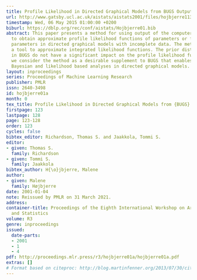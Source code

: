 ```yaml
---
title: Profile Likelihood in Directed Graphical Models from BUGS Output
url: http://www.gatsby.ucl.ac.uk/aistats/aistats2001/files/hojbjerre113.ps
timestamp: Wed, 06 May 2015 01:00:00 +0200
biburl: https://dblp.org/rec/conf/aistats/Hojbjerre01.bib
abstract: This paper presents a method for using output of the computer program BUGS
  to obtain approximate profile likelihood functions of parameters or functions of
  parameters in directed graphical models with incomplete data. The method also provides
  a tool to approximate integrated likelihood functions. The prior distributions specified
  in BUGS do not have a significant impact on the profile likelihood functions and
  we consider the method as a desirable supplement to BUGS that enables us to do both
  Bayesian and likelihood based analyses in directed graphical models.
layout: inproceedings
series: Proceedings of Machine Learning Research
publisher: PMLR
issn: 2640-3498
id: hojbjerre01a
month: 0
tex_title: Profile Likelihood in Directed Graphical Models from {BUGS} Output
firstpage: 123
lastpage: 128
page: 123-128
order: 123
cycles: false
bibtex_editor: Richardson, Thomas S. and Jaakkola, Tommi S.
editor:
- given: Thomas S.
  family: Richardson
- given: Tommi S.
  family: Jaakkola
bibtex_author: H{\o}jbjerre, Malene
author:
- given: Malene
  family: Højbjerre
date: 2001-01-04
note: Reissued by PMLR on 31 March 2021.
address:
container-title: Proceedings of the Eighth International Workshop on Artificial Intelligence
  and Statistics
volume: R3
genre: inproceedings
issued:
  date-parts:
  - 2001
  - 1
  - 4
pdf: http://proceedings.mlr.press/r3/hojbjerre01a/hojbjerre01a.pdf
extras: []
# Format based on citeproc: http://blog.martinfenner.org/2013/07/30/citeproc-yaml-for-bibliographies/
---
```


